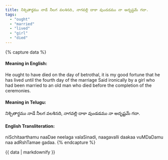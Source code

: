 ```yaml
---
title: నిశ్చితార్థము నాడే నీలగ వలశినది, నాగవల్లి దాకా వుండడము నా అదృష్టమే గదా.
tags:
  - "ought"
  - "married"
  - "lived"
  - "girl"
  - "died"
---
```


{% capture data %}
#### Meaning in English:
He ought to have died on the day of betrothal, it is my good fortune that he has lived until the fourth day of the marriage
Said ironically by a girl who had been married to an old man who died before the completion of the ceremonies.

#### Meaning in Telugu:
నిశ్చితార్థము నాడే నీలగ వలశినది, నాగవల్లి దాకా వుండడము నా అదృష్టమే గదా.

#### English Transliteration:
niSchitaarthamu naaDae neelaga valaSinadi, naagavalli daakaa vuMDaDamu naa adRshTamae gadaa.
{% endcapture %}

{{ data | markdownify }}

